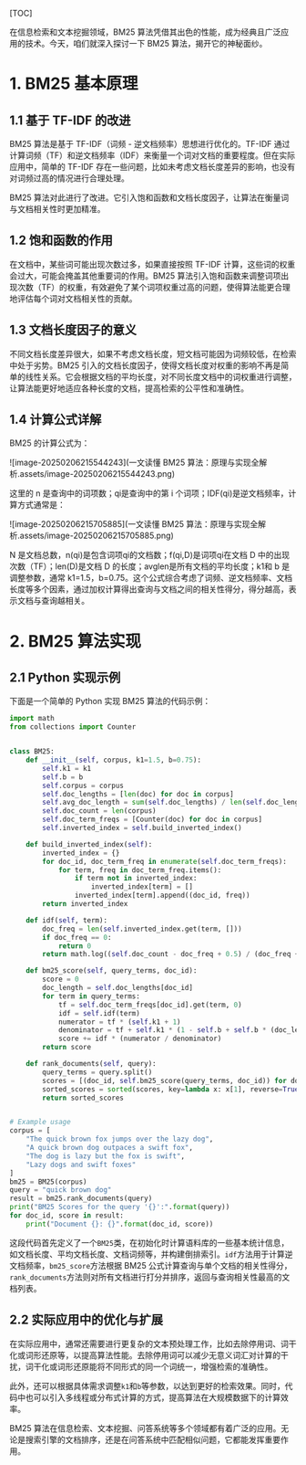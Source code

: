 

[TOC]

在信息检索和文本挖掘领域，BM25 算法凭借其出色的性能，成为经典且广泛应用的技术。今天，咱们就深入探讨一下 BM25 算法，揭开它的神秘面纱。

# 1. BM25 基本原理

## 1.1 基于 TF-IDF 的改进

BM25 算法是基于 TF-IDF（词频 - 逆文档频率）思想进行优化的。TF-IDF 通过计算词频（TF）和逆文档频率（IDF）来衡量一个词对文档的重要程度。但在实际应用中，简单的 TF-IDF 存在一些问题，比如未考虑文档长度差异的影响，也没有对词频过高的情况进行合理处理。

BM25 算法对此进行了改进。它引入饱和函数和文档长度因子，让算法在衡量词与文档相关性时更加精准。

## 1.2 饱和函数的作用

在文档中，某些词可能出现次数过多，如果直接按照 TF-IDF 计算，这些词的权重会过大，可能会掩盖其他重要词的作用。BM25 算法引入饱和函数来调整词项出现次数（TF）的权重，有效避免了某个词项权重过高的问题，使得算法能更合理地评估每个词对文档相关性的贡献。

## 1.3 文档长度因子的意义

不同文档长度差异很大，如果不考虑文档长度，短文档可能因为词频较低，在检索中处于劣势。BM25 引入的文档长度因子，使得文档长度对权重的影响不再是简单的线性关系。它会根据文档的平均长度，对不同长度文档中的词权重进行调整，让算法能更好地适应各种长度的文档，提高检索的公平性和准确性。

## 1.4 计算公式详解

BM25 的计算公式为：

![image-20250206215544243](一文读懂 BM25 算法：原理与实现全解析.assets/image-20250206215544243.png)

这里的 n 是查询中的词项数；qi是查询中的第 i 个词项；IDF(qi)是逆文档频率，计算方式通常是：

![image-20250206215705885](一文读懂 BM25 算法：原理与实现全解析.assets/image-20250206215705885.png)

N 是文档总数，n(qi)是包含词项qi的文档数；f(qi,D)是词项qi在文档 D 中的出现次数（TF）；len(D)是文档 D 的长度；avglen是所有文档的平均长度；k1和 b 是调整参数，通常 k1=1.5，b=0.75。这个公式综合考虑了词频、逆文档频率、文档长度等多个因素，通过加权计算得出查询与文档之间的相关性得分，得分越高，表示文档与查询越相关。

# 2. BM25 算法实现

## 2.1 Python 实现示例

下面是一个简单的 Python 实现 BM25 算法的代码示例：

```python
import math
from collections import Counter


class BM25:
    def __init__(self, corpus, k1=1.5, b=0.75):
        self.k1 = k1
        self.b = b
        self.corpus = corpus
        self.doc_lengths = [len(doc) for doc in corpus]
        self.avg_doc_length = sum(self.doc_lengths) / len(self.doc_lengths)
        self.doc_count = len(corpus)
        self.doc_term_freqs = [Counter(doc) for doc in corpus]
        self.inverted_index = self.build_inverted_index()

    def build_inverted_index(self):
        inverted_index = {}
        for doc_id, doc_term_freq in enumerate(self.doc_term_freqs):
            for term, freq in doc_term_freq.items():
                if term not in inverted_index:
                    inverted_index[term] = []
                inverted_index[term].append((doc_id, freq))
        return inverted_index

    def idf(self, term):
        doc_freq = len(self.inverted_index.get(term, []))
        if doc_freq == 0:
            return 0
        return math.log((self.doc_count - doc_freq + 0.5) / (doc_freq + 0.5) + 1.0)

    def bm25_score(self, query_terms, doc_id):
        score = 0
        doc_length = self.doc_lengths[doc_id]
        for term in query_terms:
            tf = self.doc_term_freqs[doc_id].get(term, 0)
            idf = self.idf(term)
            numerator = tf * (self.k1 + 1)
            denominator = tf + self.k1 * (1 - self.b + self.b * (doc_length / self.avg_doc_length))
            score += idf * (numerator / denominator)
        return score

    def rank_documents(self, query):
        query_terms = query.split()
        scores = [(doc_id, self.bm25_score(query_terms, doc_id)) for doc_id in range(self.doc_count)]
        sorted_scores = sorted(scores, key=lambda x: x[1], reverse=True)
        return sorted_scores


# Example usage
corpus = [
    "The quick brown fox jumps over the lazy dog",
    "A quick brown dog outpaces a swift fox",
    "The dog is lazy but the fox is swift",
    "Lazy dogs and swift foxes"
]
bm25 = BM25(corpus)
query = "quick brown dog"
result = bm25.rank_documents(query)
print("BM25 Scores for the query '{}':".format(query))
for doc_id, score in result:
    print("Document {}: {}".format(doc_id, score))
```

这段代码首先定义了一个`BM25`类，在初始化时计算语料库的一些基本统计信息，如文档长度、平均文档长度、文档词频等，并构建倒排索引。`idf`方法用于计算逆文档频率，`bm25_score`方法根据 BM25 公式计算查询与单个文档的相关性得分，`rank_documents`方法则对所有文档进行打分并排序，返回与查询相关性最高的文档列表。

## 2.2 实际应用中的优化与扩展

在实际应用中，通常还需要进行更复杂的文本预处理工作，比如去除停用词、词干化或词形还原等，以提高算法性能。去除停用词可以减少无意义词汇对计算的干扰，词干化或词形还原能将不同形式的同一个词统一，增强检索的准确性。

此外，还可以根据具体需求调整`k1`和`b`等参数，以达到更好的检索效果。同时，代码中也可以引入多线程或分布式计算的方式，提高算法在大规模数据下的计算效率。

BM25 算法在信息检索、文本挖掘、问答系统等多个领域都有着广泛的应用。无论是搜索引擎的文档排序，还是在问答系统中匹配相似问题，它都能发挥重要作用。





